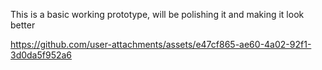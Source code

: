 This is a basic working prototype, will be polishing it and making it look better
 
https://github.com/user-attachments/assets/e47cf865-ae60-4a02-92f1-3d0da5f952a6


